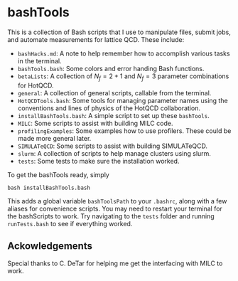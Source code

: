 # bashTools
This is a collection of Bash scripts that I use to manipulate files, 
submit jobs, and automate measurements for lattice QCD. These include:

- `bashHacks.md`: A note to help remember how to accomplish various tasks in the terminal.
- `bashTools.bash`: Some colors and error handing Bash functions.
- `betaLists`: A collection of $N_f=2+1$ and $N_f=3$ parameter combinations for HotQCD.
- `general`: A collection of general scripts, callable from the terminal.
- `HotQCDTools.bash`: Some tools for managing parameter names using the conventions and lines of physics of the HotQCD collaboration.
- `installBashTools.bash`: A simple script to set up these `bashTools`.
- `MILC`: Some scripts to assist with building MILC code.
- `profilingExamples`: Some examples how to use profilers. These could be made more general later.
- `SIMULATeQCD`: Some scripts to assist with building SIMULATeQCD. 
- `slurm`: A collection of scripts to help manage clusters using slurm.
- `tests`: Some tests to make sure the installation worked. 

To get the bashTools ready, simply
```Shell
bash installBashTools.bash
```
This adds a global variable `bashToolsPath` to your `.bashrc`, along
with a few aliases for convenience scripts.  You may need to
restart your terminal for the bashScripts to work. Try navigating to the `tests`
folder and running `runTests.bash` to see if everything worked.

## Ackowledgements
Special thanks to C. DeTar for helping me get the interfacing with MILC to work.
